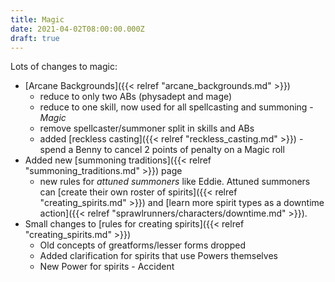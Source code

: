 ```yaml
---
title: Magic
date: 2021-04-02T08:00:00.000Z
draft: true
---
```


Lots of changes to magic:

* [Arcane Backgrounds]({{< relref "arcane_backgrounds.md" >}})
  * reduce to only two ABs (physadept and mage)
  * reduce to one skill, now used for all spellcasting and summoning - *Magic*
  * remove spellcaster/summoner split in skills and ABs
  * added [reckless casting]({{< relref "reckless_casting.md" >}}) - spend a Benny to cancel 2 points of penalty on a Magic roll
* Added new [summoning traditions]({{< relref "summoning_traditions.md" >}}) page
  * new rules for *attuned summoners* like Eddie. Attuned summoners can [create their own roster of spirits]({{< relref "creating_spirits.md" >}}) and [learn more spirit types as a downtime action]({{< relref "sprawlrunners/characters/downtime.md" >}}).
* Small changes to [rules for creating spirits]({{< relref "creating_spirits.md" >}}) 
  * Old concepts of greatforms/lesser forms dropped
  * Added clarification for spirits that use Powers themselves
  * New Power for spirits - Accident
<!--more-->
